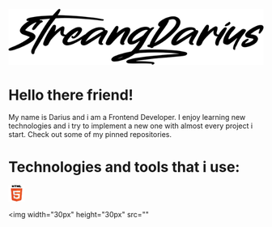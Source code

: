 
<p align="center"><img width="635px" heigth="129px" src="https://raw.githubusercontent.com/streangdarius/streangdarius/main/assets/name.png"></p>
<h1 align="center">

# Hello there friend!
  My name is Darius and i am a Frontend Developer. I enjoy learning new technologies and i try to implement a new one with almost every project i start. Check out some of my pinned repositories.

# Technologies and tools that i use:
  <img alt="HTML5" width="32px" height="32px" src="https://raw.githubusercontent.com/streangdarius/streangdarius/07613e9f499c32d589acc94b69b8781ba9097964/assets/logos/html5.svg">
  
<img width="30px" height="30px" src=""
